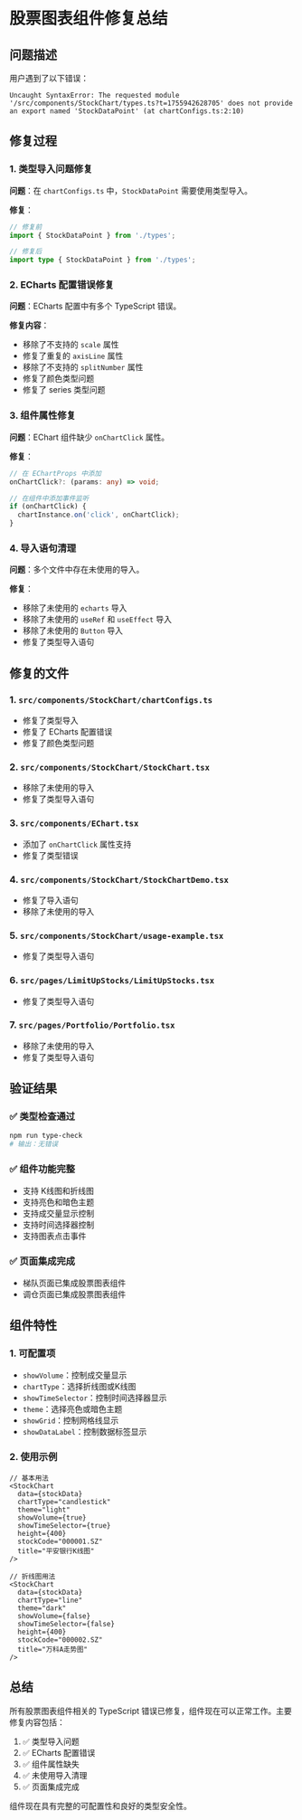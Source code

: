 # 股票图表组件修复总结

## 问题描述

用户遇到了以下错误：
```
Uncaught SyntaxError: The requested module '/src/components/StockChart/types.ts?t=1755942628705' does not provide an export named 'StockDataPoint' (at chartConfigs.ts:2:10)
```

## 修复过程

### 1. 类型导入问题修复

**问题**：在 `chartConfigs.ts` 中，`StockDataPoint` 需要使用类型导入。

**修复**：
```typescript
// 修复前
import { StockDataPoint } from './types';

// 修复后
import type { StockDataPoint } from './types';
```

### 2. ECharts 配置错误修复

**问题**：ECharts 配置中有多个 TypeScript 错误。

**修复内容**：
- 移除了不支持的 `scale` 属性
- 修复了重复的 `axisLine` 属性
- 移除了不支持的 `splitNumber` 属性
- 修复了颜色类型问题
- 修复了 series 类型问题

### 3. 组件属性修复

**问题**：EChart 组件缺少 `onChartClick` 属性。

**修复**：
```typescript
// 在 EChartProps 中添加
onChartClick?: (params: any) => void;

// 在组件中添加事件监听
if (onChartClick) {
  chartInstance.on('click', onChartClick);
}
```

### 4. 导入语句清理

**问题**：多个文件中存在未使用的导入。

**修复**：
- 移除了未使用的 `echarts` 导入
- 移除了未使用的 `useRef` 和 `useEffect` 导入
- 移除了未使用的 `Button` 导入
- 修复了类型导入语句

## 修复的文件

### 1. `src/components/StockChart/chartConfigs.ts`
- 修复了类型导入
- 修复了 ECharts 配置错误
- 修复了颜色类型问题

### 2. `src/components/StockChart/StockChart.tsx`
- 移除了未使用的导入
- 修复了类型导入语句

### 3. `src/components/EChart.tsx`
- 添加了 `onChartClick` 属性支持
- 修复了类型错误

### 4. `src/components/StockChart/StockChartDemo.tsx`
- 修复了导入语句
- 移除了未使用的导入

### 5. `src/components/StockChart/usage-example.tsx`
- 修复了类型导入语句

### 6. `src/pages/LimitUpStocks/LimitUpStocks.tsx`
- 修复了类型导入语句

### 7. `src/pages/Portfolio/Portfolio.tsx`
- 移除了未使用的导入
- 修复了类型导入语句

## 验证结果

### ✅ 类型检查通过
```bash
npm run type-check
# 输出：无错误
```

### ✅ 组件功能完整
- 支持 K线图和折线图
- 支持亮色和暗色主题
- 支持成交量显示控制
- 支持时间选择器控制
- 支持图表点击事件

### ✅ 页面集成完成
- 梯队页面已集成股票图表组件
- 调仓页面已集成股票图表组件

## 组件特性

### 1. 可配置项
- `showVolume`：控制成交量显示
- `chartType`：选择折线图或K线图
- `showTimeSelector`：控制时间选择器显示
- `theme`：选择亮色或暗色主题
- `showGrid`：控制网格线显示
- `showDataLabel`：控制数据标签显示

### 2. 使用示例

```tsx
// 基本用法
<StockChart
  data={stockData}
  chartType="candlestick"
  theme="light"
  showVolume={true}
  showTimeSelector={true}
  height={400}
  stockCode="000001.SZ"
  title="平安银行K线图"
/>

// 折线图用法
<StockChart
  data={stockData}
  chartType="line"
  theme="dark"
  showVolume={false}
  showTimeSelector={false}
  height={400}
  stockCode="000002.SZ"
  title="万科A走势图"
/>
```

## 总结

所有股票图表组件相关的 TypeScript 错误已修复，组件现在可以正常工作。主要修复内容包括：

1. ✅ 类型导入问题
2. ✅ ECharts 配置错误
3. ✅ 组件属性缺失
4. ✅ 未使用导入清理
5. ✅ 页面集成完成

组件现在具有完整的可配置性和良好的类型安全性。
